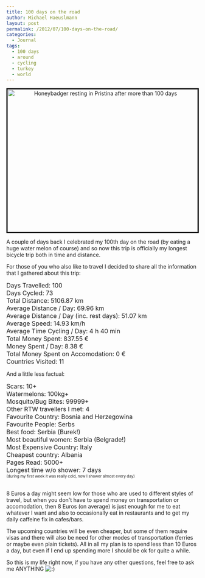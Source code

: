 ```yaml
---
title: 100 days on the road
author: Michael Haeuslmann
layout: post
permalink: /2012/07/100-days-on-the-road/
categories:
  - Journal
tags:
  - 100 days
  - around
  - cycling
  - turkey
  - world
---
```

<p style="text-align: center;">
  <a href="http://www.flickr.com/photos/mike-on-a-bike/show"><img alt="Honeybadger resting in Pristina after more than 100 days" ilo-full-="" ilo-full-src="http://farm9.staticflickr.com/8156/7676891620_4e98bddfe3.jpg" src="http://farm9.staticflickr.com/8156/7676891620_4e98bddfe3.jpg" style="width: 500px; height: 375px; border: 3px solid black;" /></a>
</p>

A couple of days back I celebrated my 100th day on the road (by eating a huge water melon of course) and so now this trip is officially my longest bicycle trip both in time and distance.

For those of you who also like to travel I decided to share all the information that I gathered about this trip:

<span style="font-size:16px;">Days Travelled: 100<br /> Days Cycled: 73<br /> Total Distance: 5106.87 km<br /> Average Distance / Day: 69.96 km<br /> Average Distance / Day (inc. rest days): 51.07 km<br /> Average Speed: 14.93 km/h<br /> Average Time Cycling / Day: 4 h 40 min<br /> Total Money Spent: 837.55 &euro;<br /> Money Spent / Day: 8.38 &euro;<br /> Total Money Spent on Accomodation: 0 &euro;<br /> Countries Visited: 11</span>

And a little less factual:

<span style="font-size:16px;">Scars: 10+<br /> Watermelons: 100kg+<br /> Mosquito/Bug Bites: 99999+<br /> Other RTW travellers I met: 4<br /> Favourite Country: Bosnia and Herzegowina<br /> Favourite People: Serbs<br /> Best food: Serbia (Burek!)<br /> Most beautiful women: Serbia (Belgrade!)<br /> Most Expensive Country: Italy<br /> Cheapest country: Albania</span>  
<span style="font-size:16px;">Pages Read: 5000+</span>  
<span style="font-size:16px;">Longest time w/o shower: 7 days </span>  
<span style="font-size:16px;"><span style="font-size:10px;">(during my first week it was really cold, now I shower almost every day)</span></span>  
&nbsp;

8 Euros a day might seem low for those who are used to different styles of travel, but when you don't have to spend money on transportation or accomodation, then 8 Euros (on average) is just enough for me to eat whatever I want and also to occasionally eat in restaurants and to get my daily caffeine fix in cafes/bars.

The upcoming countries will be even cheaper, but some of them require visas and there will also be need for other modes of transportation (ferries or maybe even plain tickets). All in all my plan is to spend less than 10 Euros a day, but even if I end up spending more I should be ok for quite a while.

So this is my life right now, if you have any other questions, feel free to ask me ANYTHING <img src='http://localhost/mike-on-a-bike.com/wp-includes/images/smilies/icon_smile.gif' alt=':)' class='wp-smiley' />